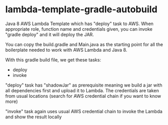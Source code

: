 # lambda-template-gradle-autobuild
Java 8 AWS Lambda Template which has "deploy" task to AWS. When appropriate role, function name and credentials given, you can invoke "gradle deploy" and it will deploy the JAR. 

You can copy the build.gradle and Main.java as the starting point for all the boilerplate needed to work with AWS Lambda and Java 8.

With this gradle build file, we get these tasks:

- deploy
- invoke

"deploy" task has "shadowJar" as prerequisite meaning we build a jar with all dependencies first and upload it to Lambda. The credentials are taken from usual locations (search for AWS credential chain if you want to know more)

"invoke" task again uses usual AWS credential chain to invoke the Lambda and show the result locally
